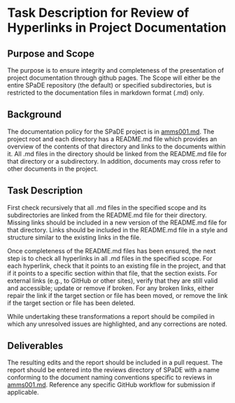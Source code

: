# Task Description for Review of Hyperlinks in Project Documentation

## Purpose and Scope

The purpose is to ensure integrity and completeness of the presentation of project documentation through github pages.
The Scope will either be the entire SPaDE repository (the default) or specified subdirectories, but is restricted to the documentation files in markdown format (.md) only.

## Background

The documentation policy for the SPaDE project is in [amms001.md](amms001.md).
The project root and each directory has a README.md file which provides an overview of the contents of that directory and links to the documents within it. All .md files in the directory should be linked from the README.md file for that directory or a subdirectory.
In addition, documents may cross refer to other documents in the project.

## Task Description

First check recursively that all .md files in the specified scope and its subdirectories are linked from the README.md file for their directory.
Missing links should be included in a new version of the README.md file for that directory.
Links should be included in the README.md file in a style and structure similar to the existing links in the file.

Once completeness of the README.md files has been ensured, the next step is to check all hyperlinks in all .md files in the specified scope.
For each hyperlink, check that it points to an existing file in the project, and that if it points to a specific section within that file, that the section exists.
For external links (e.g., to GitHub or other sites), verify that they are still valid and accessible; update or remove if broken.
For any broken links, either repair the link if the target section or file has been moved, or remove the link if the target section or file has been deleted.

While undertaking these transformations a report should be compiled in which any unresolved issues are highlighted, and any corrections are noted.

## Deliverables

The resulting edits and the report should be included in a pull request. The report should be entered into the reviews directory of SPaDE with a name conforming to the document naming conventions specific to reviews in [amms001.md](amms001.md). Reference any specific GitHub workflow for submission if applicable.
